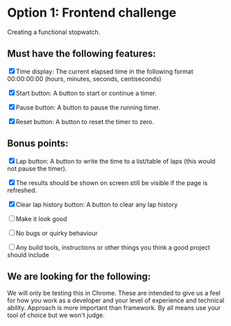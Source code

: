 # Option 1: Frontend challenge

Creating a functional stopwatch. 
## Must have the following features:

<input type="checkbox" checked>Time display: The current elapsed time in the following format 00:00:00:00 (hours, minutes, seconds, centiseconds) 

<input type="checkbox" checked >Start button: A button to start or continue a timer.

<input type="checkbox" checked>Pause button: A button to pause the running timer. 

<input type="checkbox" checked>Reset button: A button to reset the timer to zero.

## Bonus points:

<input type="checkbox" checked>Lap button: A button to write the time to a list/table of laps (this would not pause the timer). 

<input type="checkbox" checked>The results should be shown on screen still be visible if the page is refreshed.

<input type="checkbox" checked>Clear lap history button: A button to clear any lap history

<input type="checkbox">Make it look good

<input type="checkbox">No bugs or quirky behaviour

<input type="checkbox">Any build tools, instructions or other things you think a good project should include

## We are looking for the following:

We will only be testing this in Chrome.
These are intended to give us a feel for how you work as a developer and your level of experience and technical ability.
Approach is more important than framework. By all means use your tool of choice but we won't judge.

